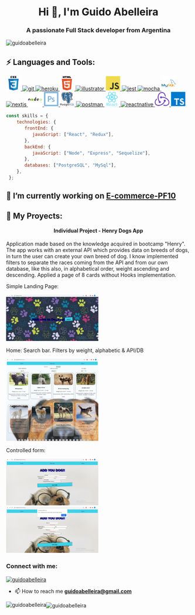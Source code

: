
<h1 align="center">Hi 👋, I'm Guido Abelleira</h1>
<h3 align="center">A passionate Full Stack developer from Argentina</h3>

<p align="left"> <img src="https://komarev.com/ghpvc/?username=guidoabelleira&label=Profile%20views&color=0e75b6&style=flat" alt="guidoabelleira" /> </p>


## ⚡ Languages and Tools:

<p align="left"> <a href="https://www.w3schools.com/css/" target="_blank"> <img src="https://raw.githubusercontent.com/devicons/devicon/master/icons/css3/css3-original-wordmark.svg" alt="css3" width="40" height="40"/> </a> <a href="https://git-scm.com/" target="_blank"> <img src="https://www.vectorlogo.zone/logos/git-scm/git-scm-icon.svg" alt="git" width="40" height="40"/> </a> <a href="https://heroku.com" target="_blank"> <img src="https://www.vectorlogo.zone/logos/heroku/heroku-icon.svg" alt="heroku" width="40" height="40"/> </a> <a href="https://www.w3.org/html/" target="_blank"> <img src="https://raw.githubusercontent.com/devicons/devicon/master/icons/html5/html5-original-wordmark.svg" alt="html5" width="40" height="40"/> </a> <a href="https://www.adobe.com/in/products/illustrator.html" target="_blank"> <img src="https://www.vectorlogo.zone/logos/adobe_illustrator/adobe_illustrator-icon.svg" alt="illustrator" width="40" height="40"/> </a> <a href="https://developer.mozilla.org/en-US/docs/Web/JavaScript" target="_blank"> <img src="https://raw.githubusercontent.com/devicons/devicon/master/icons/javascript/javascript-original.svg" alt="javascript" width="40" height="40"/> </a> <a href="https://jestjs.io" target="_blank"> <img src="https://www.vectorlogo.zone/logos/jestjsio/jestjsio-icon.svg" alt="jest" width="40" height="40"/> </a> <a href="https://mochajs.org" target="_blank"> <img src="https://www.vectorlogo.zone/logos/mochajs/mochajs-icon.svg" alt="mocha" width="40" height="40"/> </a> <a href="https://www.mysql.com/" target="_blank"> <img src="https://raw.githubusercontent.com/devicons/devicon/master/icons/mysql/mysql-original-wordmark.svg" alt="mysql" width="40" height="40"/> </a> <a href="https://nextjs.org/" target="_blank"> <img src="https://cdn.worldvectorlogo.com/logos/nextjs-3.svg" alt="nextjs" width="40" height="40"/> </a> <a href="https://nodejs.org" target="_blank"> <img src="https://raw.githubusercontent.com/devicons/devicon/master/icons/nodejs/nodejs-original-wordmark.svg" alt="nodejs" width="40" height="40"/> </a> <a href="https://www.photoshop.com/en" target="_blank"> <img src="https://raw.githubusercontent.com/devicons/devicon/master/icons/photoshop/photoshop-line.svg" alt="photoshop" width="40" height="40"/> </a> <a href="https://www.postgresql.org" target="_blank"> <img src="https://raw.githubusercontent.com/devicons/devicon/master/icons/postgresql/postgresql-original-wordmark.svg" alt="postgresql" width="40" height="40"/> </a> <a href="https://postman.com" target="_blank"> <img src="https://www.vectorlogo.zone/logos/getpostman/getpostman-icon.svg" alt="postman" width="40" height="40"/> </a> <a href="https://reactjs.org/" target="_blank"> <img src="https://raw.githubusercontent.com/devicons/devicon/master/icons/react/react-original-wordmark.svg" alt="react" width="40" height="40"/> </a> <a href="https://reactnative.dev/" target="_blank"> <img src="https://reactnative.dev/img/header_logo.svg" alt="reactnative" width="40" height="40"/> </a> <a href="https://redux.js.org" target="_blank"> <img src="https://raw.githubusercontent.com/devicons/devicon/master/icons/redux/redux-original.svg" alt="redux" width="40" height="40"/> </a> <a href="https://www.typescriptlang.org/" target="_blank"> <img src="https://raw.githubusercontent.com/devicons/devicon/master/icons/typescript/typescript-original.svg" alt="typescript" width="40" height="40"/> </a> </p>

```javascript
const skills = {
    technologies: {
       frontEnd: {
          javaScript: ["React", "Redux"],
       },
       backEnd: {
          javaScript: ["Node", "Express", "Sequelize"],
       },
       databases: ["PostgreSQL", "MySql"],
    },
 }; 
 ```

## 🔭 I’m currently working on [E-commerce-PF10](https://github.com/guidoabelleira/E-Commerce-PF10)

## 🌱 My Proyects:

<h4 align="center"> Individual Project - Henry Dogs App </h4>
<p>Application made based on the knowledge acquired in bootcamp "Henry". The app works with an external API
which provides data on breeds of
dogs, in turn the user can
create your own breed of dog. I know
implemented filters to separate
the races coming from the API and from
our own database, like this
also, in alphabetical order, weight
ascending and descending. Applied
a page of 8 cards without
Hooks implementation.</p>
<p>
Simple Landing Page:
</p>
<img src="./img/dog-LandingPage.png" alt="Error Img" style="width:50%;">
<p>
Home: Search bar. Filters by weight, alphabetic & API/DB
</p>
<img src="./img/dog-home.png" alt="Error Img" style="width:50%;">
<p>
Controlled form:
</p>
<img src="./img/dog-add1.png" alt="Error Img" style="width:50%;">
<img src="./img/dog-add-error.png" alt="Error Img" style="width:50%;">

<h3 align="left">Connect with me:</h3>
<p align="left">
<a href="https://linkedin.com/in/guidoabelleira" target="blank"><img align="center" src="https://raw.githubusercontent.com/rahuldkjain/github-profile-readme-generator/master/src/images/icons/Social/linked-in-alt.svg" alt="guidoabelleira" height="30" width="40" /></a>
</p>

- 📫 How to reach me **guidoabelleira@gmail.com**

<p><img align="left" src="https://github-readme-stats.vercel.app/api/top-langs?username=guidoabelleira&show_icons=true&locale=en&layout=compact" alt="guidoabelleira" /></p>


<p><img align="center" src="https://github-readme-streak-stats.herokuapp.com/?user=guidoabelleira&" alt="guidoabelleira" /></p>
